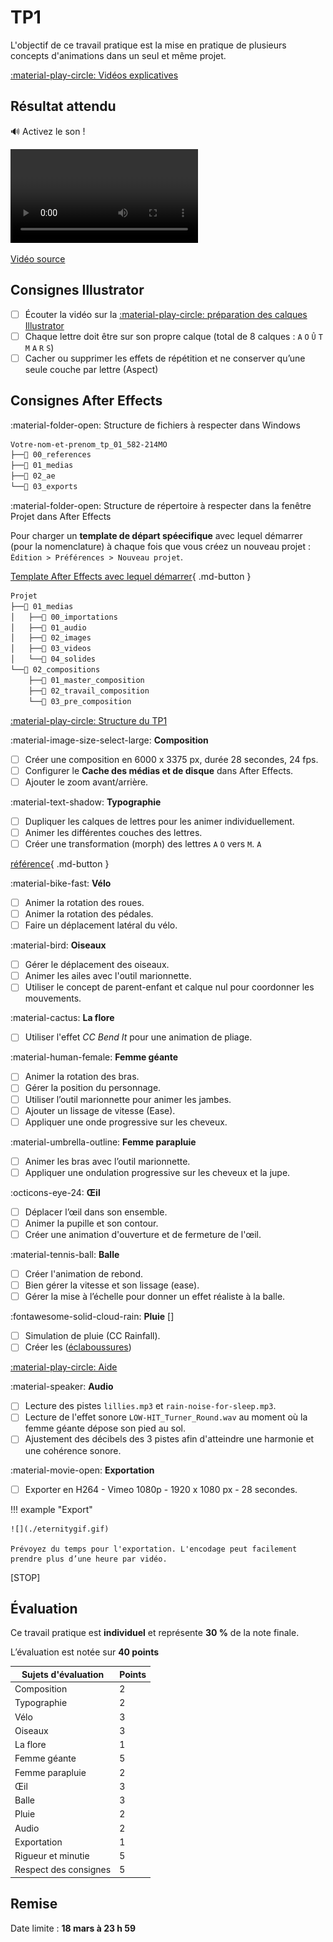 # TP1

L'objectif de ce travail pratique est la mise en pratique de plusieurs concepts d'animations dans un seul et même projet.

[:material-play-circle: Vidéos explicatives](https://cmontmorency365-my.sharepoint.com/:f:/g/personal/jfcartier_cmontmorency_qc_ca/EmYf95dLBS5Li0JrYAS16eABixvjjWE4XxmiQLmXdeyxHQ?e=QbrUba)

## Résultat attendu

:loud_sound: Activez le son !

![type:video](./resultat-final.webm)

[Vidéo source](https://cmontmorency365.sharepoint.com/:v:/s/TIM-582214-Animation2d77/EZigptqxGDFLuqCp7ZnqNOABc1tS5Zxa7Dpmn7x8RFDNQw?e=G9oOu8)

## Consignes Illustrator

- [ ] Écouter la vidéo sur la [:material-play-circle: préparation des calques Illustrator](https://cmontmorency365.sharepoint.com/:v:/s/TIM-582214-Animation2d77/EV2wGhwKjstFn8bKoaa8oRkBV48akJFPByqmxeXwjBsTPw?e=5QAPKf)
- [ ] Chaque lettre doit être sur son propre calque (total de 8 calques : `A` `O` `Û` `T` `M` `A` `R` `S`)
- [ ] Cacher ou supprimer les effets de répétition et ne conserver qu’une seule couche par lettre (Aspect)

## Consignes After Effects

:material-folder-open: Structure de fichiers à respecter dans Windows

```txt
Votre-nom-et-prenom_tp_01_582-214MO
├──📁 00_references
├──📁 01_medias
├──📁 02_ae
└──📁 03_exports
```

:material-folder-open: Structure de répertoire à respecter dans la fenêtre Projet dans  After Effects

Pour charger un **template de départ spéecifique** avec lequel démarrer (pour la nomenclature) à chaque fois que vous créez un nouveau projet : `Édition > Préférences > Nouveau projet`.

[Template After Effects avec lequel démarrer](./template_ae_VEUILLEZ_RENOMMER_LE_NOM_DU_FICHIER.aep){ .md-button }

```txt
Projet
├──📁 01_medias
│   ├──📁 00_importations
│   ├──📁 01_audio
│   ├──📁 02_images
│   ├──📁 03_videos
│   └──📁 04_solides
└──📁 02_compositions
    ├──📁 01_master_composition
    ├──📁 02_travail_composition
    └──📁 03_pre_composition
```

[:material-play-circle: Structure du TP1](https://cmontmorency365-my.sharepoint.com/:v:/g/personal/jfcartier_cmontmorency_qc_ca/EXgd3wK3UlpPspLnM0pzJ2IBbdq6yfup9bnFUU_NaBmBHw?nav=eyJyZWZlcnJhbEluZm8iOnsicmVmZXJyYWxBcHAiOiJPbmVEcml2ZUZvckJ1c2luZXNzIiwicmVmZXJyYWxBcHBQbGF0Zm9ybSI6IldlYiIsInJlZmVycmFsTW9kZSI6InZpZXciLCJyZWZlcnJhbFZpZXciOiJNeUZpbGVzTGlua0NvcHkifX0&e=WOI9CE)

:material-image-size-select-large: **Composition**

- [ ] Créer une composition en 6000 x 3375 px, durée 28 secondes, 24 fps.
- [ ] Configurer le **Cache des médias et de disque** dans After Effects.
- [ ] Ajouter le zoom avant/arrière.

:material-text-shadow: **Typographie**

- [ ] Dupliquer les calques de lettres pour les animer individuellement.
- [ ] Animer les différentes couches des lettres.
- [ ] Créer une transformation (morph) des lettres `A` `O` vers `M`. `A` 

[référence](../devoir_c4.md){ .md-button }

:material-bike-fast: **Vélo** 

- [ ] Animer la rotation des roues.
- [ ] Animer la rotation des pédales.
- [ ] Faire un déplacement latéral du vélo.

:material-bird: **Oiseaux** 

- [ ] Gérer le déplacement des oiseaux.
- [ ] Animer les ailes avec l'outil marionnette.
- [ ] Utiliser le concept de parent-enfant et calque nul pour coordonner les mouvements.

:material-cactus: **La flore** 

- [ ] Utiliser l'effet _CC Bend It_ pour une animation de pliage.

:material-human-female: **Femme géante** 
 
- [ ] Animer la rotation des bras.
- [ ] Gérer la position du personnage.
- [ ] Utiliser l’outil marionnette pour animer les jambes.
- [ ] Ajouter un lissage de vitesse (Ease).
- [ ] Appliquer une onde progressive sur les cheveux.

:material-umbrella-outline: **Femme parapluie** 

- [ ] Animer les bras avec l’outil marionnette.
- [ ] Appliquer une ondulation progressive sur les cheveux et la jupe.

:octicons-eye-24: **Œil** 

- [ ] Déplacer l’œil dans son ensemble.
- [ ] Animer la pupille et son contour.
- [ ] Créer une animation d'ouverture et de fermeture de l'œil.

:material-tennis-ball: **Balle** 

- [ ] Créer l'animation de rebond.
- [ ] Bien gérer la vitesse et son lissage (ease).
- [ ] Gérer la mise à l’échelle pour donner un effet réaliste à la balle.

:fontawesome-solid-cloud-rain: **Pluie** []

- [ ] Simulation de pluie (CC Rainfall).
- [ ] Créer les ([éclaboussures](../08_effets.md))

[:material-play-circle: Aide](https://cmontmorency365-my.sharepoint.com/:v:/r/personal/flpilote_cmontmorency_qc_ca/Documents/01_cours/01_college/cours_animation_2d/tp/01_tp_illustrator_ae/tp2/04_pluie/01_pluie.mp4)

:material-speaker: **Audio** 

- [ ] Lecture des pistes `lillies.mp3` et `rain-noise-for-sleep.mp3`.
- [ ] Lecture de l'effet sonore `LOW-HIT_Turner_Round.wav` au moment où la femme géante dépose son pied au sol.
- [ ] Ajustement des décibels des 3 pistes afin d'atteindre une harmonie et une cohérence sonore.

:material-movie-open: **Exportation**  

- [ ] Exporter en H264 - Vimeo 1080p - 1920 x 1080 px - 28 secondes.

!!! example "Export"

    ![](./eternitygif.gif)

    Prévoyez du temps pour l'exportation. L'encodage peut facilement prendre plus d’une heure par vidéo.

[STOP]

## Évaluation

Ce travail pratique est **individuel** et représente **30 %** de la note finale.

L’évaluation est notée sur **40 points**

| Sujets d'évaluation    | Points |
|------------------------|--------|
| Composition            | 2      |
| Typographie            | 2      |
| Vélo                   | 3      |
| Oiseaux                | 3      |
| La flore               | 1      |
| Femme géante           | 5      |
| Femme parapluie        | 2      |
| Œil                    | 3      |
| Balle                  | 3      |
| Pluie                  | 2      |
| Audio                  | 2      |
| Exportation            | 1      |
| Rigueur et minutie     | 5      |
| Respect des consignes  | 5      |

## Remise

Date limite : **18 mars à 23 h 59**
